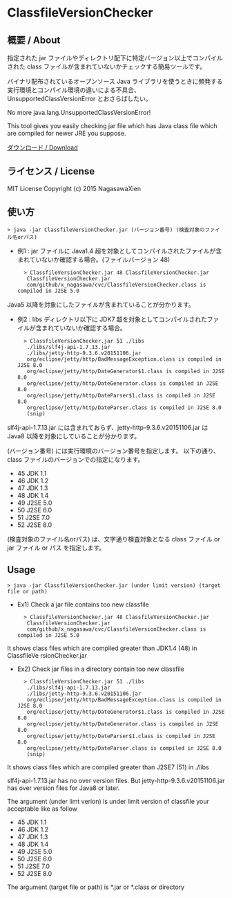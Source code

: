 ClassfileVersionChecker
====

## 概要 / About

指定された jar ファイルやディレクトリ配下に特定バージョン以上でコンパイルされた class ファイルが含まれていないかチェックする簡易ツールです。


バイナリ配布されているオープンソース Java ライブラリを使うときに頻発する実行環境とコンパイル環境の違いによる不具合、UnsupportedClassVersionError とおさらばしたい。

No more java.lang.UnsupportedClassVersionError!

This tool gives you easily checking jar file which has Java class file which are compiled for newer JRE you suppose.


[ダウンロード / Download](https://github.com/x-nagasawa/ClassfileVersionChecker/releases)


## ライセンス / License

MIT License
Copyright (c) 2015 NagasawaXien

## 使い方

    > java -jar ClassfileVersionChecker.jar (バージョン番号) (検査対象のファイル名orパス)

- 例1 : jar ファイルに Java1.4 超を対象としてコンパイルされたファイルが含まれていないか確認する場合。(ファイルバージョン 48)


        > ClassfileVersionChecker.jar 48 ClassfileVersionChecker.jar
         ClassfileVersionChecker.jar
         com/github/x_nagasawa/cvc/ClassfileVersionChecker.class is compiled in J2SE 5.0

Java5 以降を対象にしたファイルが含まれていることが分かります。

- 例2 : libs ディレクトリ以下に JDK7 超を対象としてコンパイルされたファイルが含まれていないか確認する場合。

        > ClassfileVersionChecker.jar 51 ./libs
         ./libs/slf4j-api-1.7.13.jar
         ./libs/jetty-http-9.3.6.v20151106.jar
         org/eclipse/jetty/http/BadMessageException.class is compiled in J2SE 8.0
         org/eclipse/jetty/http/DateGenerator$1.class is compiled in J2SE 8.0
         org/eclipse/jetty/http/DateGenerator.class is compiled in J2SE 8.0
         org/eclipse/jetty/http/DateParser$1.class is compiled in J2SE 8.0
         org/eclipse/jetty/http/DateParser.class is compiled in J2SE 8.0
         (snip)

slf4j-api-1.7.13.jar には含まれておらず、jetty-http-9.3.6.v20151106.jar は Java8 以降を対象にしていることが分かります。


(バージョン番号) には実行環境のバージョン番号を指定します。
以下の通り、 class ファイルのバージョンでの指定になります。

- 45 JDK 1.1
- 46 JDK 1.2
- 47 JDK 1.3
- 48 JDK 1.4
- 49 J2SE 5.0
- 50 J2SE 6.0
- 51 J2SE 7.0
- 52 J2SE 8.0

(検査対象のファイル名orパス) は、文字通り検査対象となる class ファイル or jar ファイル or パス を指定します。


## Usage

    > java -jar ClassfileVersionChecker.jar (under limit version) (target file or path)

- Ex1) Check a jar file contains too new classfile

        > ClassfileVersionChecker.jar 48 ClassfileVersionChecker.jar
         ClassfileVersionChecker.jar
         com/github/x_nagasawa/cvc/ClassfileVersionChecker.class is compiled in J2SE 5.0

 It shows class files which are compiled greater than JDK1.4 (48) in ClassfileVe
rsionChecker.jar

- Ex2) Check jar files in a directory contain too new classfile

        > ClassfileVersionChecker.jar 51 ./libs
         ./libs/slf4j-api-1.7.13.jar
         ./libs/jetty-http-9.3.6.v20151106.jar
         org/eclipse/jetty/http/BadMessageException.class is compiled in J2SE 8.0
         org/eclipse/jetty/http/DateGenerator$1.class is compiled in J2SE 8.0
         org/eclipse/jetty/http/DateGenerator.class is compiled in J2SE 8.0
         org/eclipse/jetty/http/DateParser$1.class is compiled in J2SE 8.0
         org/eclipse/jetty/http/DateParser.class is compiled in J2SE 8.0
         (snip)

 It shows class files which are compiled greater than J2SE7 (51) in ./libs
 
 slf4j-api-1.7.13.jar has no over version files. But jetty-http-9.3.6.v20151106.jar has over version files for Java8 or later.

The argument (under limt verion) is under limit version of classfile your acceptable like as follow

- 45 JDK 1.1
- 46 JDK 1.2
- 47 JDK 1.3
- 48 JDK 1.4
- 49 J2SE 5.0
- 50 J2SE 6.0
- 51 J2SE 7.0
- 52 J2SE 8.0

The argument (target file or path) is *.jar or *.class or directory
